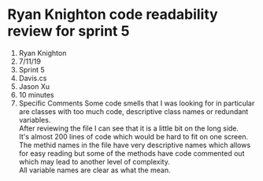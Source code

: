 ﻿# Ryan Knighton code readability review for sprint 5
1. Ryan Knighton
2. 7/11/19
3. Sprint 5
4. Davis.cs
5. Jason Xu
6. 10 minutes
7. Specific Comments 
Some code smells that I was looking for in particular are classes with too much code, descriptive class names or redundant variables.  
After reviewing the file I can see that it is a little bit on the long side.  
It's almost 200 lines of code which would be hard to fit on one screen.  
The methid names in the file have very descriptive names which allows for easy reading but some of the methods have code commented out which may lead to another level of complexity.  
All variable names are clear as what the mean.